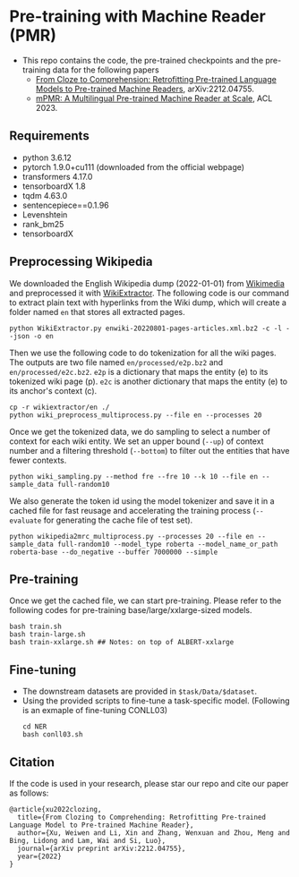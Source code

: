 # Pre-training with Machine Reader (PMR)
- This repo contains the code, the pre-trained checkpoints and the pre-training data for the following papers
  -  [From Cloze to Comprehension: Retrofitting Pre-trained Language Models to Pre-trained Machine Readers](https://arxiv.org/pdf/2212.04755.pdf), arXiv:2212.04755.
  -  [mPMR: A Multilingual Pre-trained Machine Reader at Scale](), ACL 2023.

## Requirements
* python 3.6.12
* pytorch 1.9.0+cu111 (downloaded from the official webpage)
* transformers 4.17.0
* tensorboardX 1.8
* tqdm 4.63.0
* sentencepiece==0.1.96
* Levenshtein
* rank_bm25
* tensorboardX

## Preprocessing Wikipedia
We downloaded the English Wikipedia dump (2022-01-01) from [Wikimedia](https://dumps.wikimedia.org/enwiki) and preprocessed it with [WikiExtractor](https://github.com/attardi/wikiextractor).
The following code is our command to extract plain text with hyperlinks from the Wiki dump, which will create a folder named ``en`` that stores all extracted pages.
```     
python WikiExtractor.py enwiki-20220801-pages-articles.xml.bz2 -c -l --json -o en   
```
Then we use the following code to do tokenization for all the wiki pages. The outputs are two file named ``en/processed/e2p.bz2`` and ``en/processed/e2c.bz2``.
``e2p`` is a dictionary that maps the entity (e) to its tokenized wiki page (p). ``e2c`` is another dictionary that maps the entity (e) to its anchor's context (c). 
```
cp -r wikiextractor/en ./
python wiki_preprocess_multiprocess.py --file en --processes 20
```
Once we get the tokenized data, we do sampling to select a number of context for each wiki entity. We set an upper bound (``--up``) of context number and
a filtering threshold (``--bottom``) to filter out the entities that have fewer contexts.
```     
python wiki_sampling.py --method fre --fre 10 --k 10 --file en --sample_data full-random10
```
We also generate the token id using the model tokenizer and save it in a cached file for fast reusage and accelerating the training process (``--evaluate`` for generating the cache file of test set).
```     
python wikipedia2mrc_multiprocess.py --processes 20 --file en --sample_data full-random10 --model_type roberta --model_name_or_path roberta-base --do_negative --buffer 7000000 --simple
```


## Pre-training
Once we get the cached file, we can start pre-training. Please refer to the following codes for pre-training base/large/xxlarge-sized models.
```
bash train.sh
bash train-large.sh
bash train-xxlarge.sh ## Notes: on top of ALBERT-xxlarge
```


## Fine-tuning 
* The downstream datasets are provided in ```$task/Data/$dataset```.
* Using the provided scripts to fine-tune a task-specific model. (Following is an exmaple of fine-tuning CONLL03)
  ```
  cd NER
  bash conll03.sh
  ```


## Citation
If the code is used in your research, please star our repo and cite our paper as follows:
```
@article{xu2022clozing,
  title={From Clozing to Comprehending: Retrofitting Pre-trained Language Model to Pre-trained Machine Reader},
  author={Xu, Weiwen and Li, Xin and Zhang, Wenxuan and Zhou, Meng and Bing, Lidong and Lam, Wai and Si, Luo},
  journal={arXiv preprint arXiv:2212.04755},
  year={2022}
}
```
     
